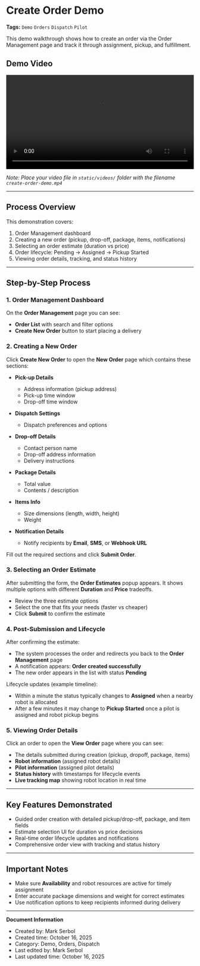 # Create Order Demo

**Tags:** `Demo` `Orders` `Dispatch` `Pilot`

This demo walkthrough shows how to create an order via the Order Management page and track it through assignment, pickup, and fulfillment.

## **Demo Video**

<video width="100%" controls>
  <source src="/docs/videos/zipfood-create-order-1758255972356.mp4" type="video/mp4" />
  Your browser does not support the video tag.
</video>

*Note: Place your video file in `static/videos/` folder with the filename `create-order-demo.mp4`*

---

## **Process Overview**

This demonstration covers:

1. Order Management dashboard
2. Creating a new order (pickup, drop-off, package, items, notifications)
3. Selecting an order estimate (duration vs price)
4. Order lifecycle: Pending → Assigned → Pickup Started
5. Viewing order details, tracking, and status history

---

## **Step-by-Step Process**

### **1. Order Management Dashboard**

On the **Order Management** page you can see:

- **Order List** with search and filter options
- **Create New Order** button to start placing a delivery

### **2. Creating a New Order**

Click **Create New Order** to open the **New Order** page which contains these sections:

- **Pick-up Details**
  - Address information (pickup address)
  - Pick-up time window
  - Drop-off time window

- **Dispatch Settings**
  - Dispatch preferences and options

- **Drop-off Details**
  - Contact person name
  - Drop-off address information
  - Delivery instructions

- **Package Details**
  - Total value
  - Contents / description

- **Items Info**
  - Size dimensions (length, width, height)
  - Weight

- **Notification Details**
  - Notify recipients by **Email**, **SMS**, or **Webhook URL**

Fill out the required sections and click **Submit Order**.

### **3. Selecting an Order Estimate**

After submitting the form, the **Order Estimates** popup appears. It shows multiple options with different **Duration** and **Price** tradeoffs.

- Review the three estimate options
- Select the one that fits your needs (faster vs cheaper)
- Click **Submit** to confirm the estimate

### **4. Post-Submission and Lifecycle**

After confirming the estimate:

- The system processes the order and redirects you back to the **Order Management** page
- A notification appears: **Order created successfully**
- The new order appears in the list with status **Pending**

Lifecycle updates (example timeline):

- Within a minute the status typically changes to **Assigned** when a nearby robot is allocated
- After a few minutes it may change to **Pickup Started** once a pilot is assigned and robot pickup begins

### **5. Viewing Order Details**

Click an order to open the **View Order** page where you can see:

- The details submitted during creation (pickup, dropoff, package, items)
- **Robot information** (assigned robot details)
- **Pilot information** (assigned pilot details)
- **Status history** with timestamps for lifecycle events
- **Live tracking map** showing robot location in real time

---

## **Key Features Demonstrated**

- Guided order creation with detailed pickup/drop-off, package, and item fields
- Estimate selection UI for duration vs price decisions
- Real-time order lifecycle updates and notifications
- Comprehensive order view with tracking and status history

---

## **Important Notes**

- Make sure **Availability** and robot resources are active for timely assignment
- Enter accurate package dimensions and weight for correct estimates
- Use notification options to keep recipients informed during delivery

---

**Document Information**
- Created by: Mark Serbol
- Created time: October 16, 2025
- Category: Demo, Orders, Dispatch
- Last edited by: Mark Serbol
- Last updated time: October 16, 2025
